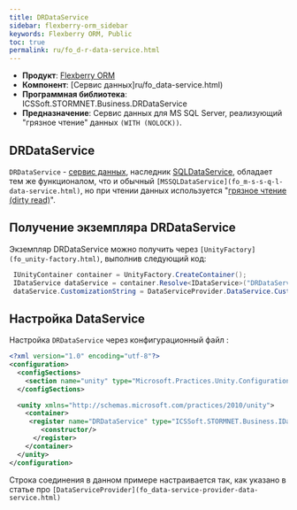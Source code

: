 ```yaml
---
title: DRDataService
sidebar: flexberry-orm_sidebar
keywords: Flexberry ORM, Public
toc: true
permalink: ru/fo_d-r-data-service.html
---
```

* **Продукт**: [Flexberry ORM](fo_flexberry-o-r-m.html)
* **Компонент**: [Сервис данных]ru/fo_data-service.html)
* **Программная библиотека**: ICSSoft.STORMNET.Business.DRDataService
* **Предназначение**: Сервис данных для MS SQL Server, реализующий "грязное чтение" данных `(WITH (NOLOCK))`.

## DRDataService
`DRDataService` - [сервис данных](ru/fo_data-service.html), наследник [SQLDataService](fo_s-q-l-data-service.html), обладает тем же функционалом, что и обычный `[MSSQLDataService](fo_m-s-s-q-l-data-service.html)`, но при чтении данных используется "[грязное чтение (dirty read)](http://msdn.microsoft.com/ru-ru/library/ms173763.aspx)".

## Получение экземпляра DRDataService
Экземпляр DRDataService можно получить через `[UnityFactory](fo_unity-factory.html)`, выполнив следующий код:

```cs
 IUnityContainer container = UnityFactory.CreateContainer();
 IDataService dataService = container.Resolve<IDataService>("DRDataService");
 dataService.CustomizationString = DataServiceProvider.DataService.CustomizationString;
```

## Настройка DataService

Настройка `DRDataService` через конфигурационный файл :

```xml
<?xml version="1.0" encoding="utf-8"?>
<configuration>
  <configSections>
    <section name="unity" type="Microsoft.Practices.Unity.Configuration.UnityConfigurationSection, Microsoft.Practices.Unity.Configuration"/>
  </configSections>

  <unity xmlns="http://schemas.microsoft.com/practices/2010/unity">
    <container>
     <register name="DRDataService" type="ICSSoft.STORMNET.Business.IDataService, ICSSoft.STORMNET.Business" mapTo="ICSSoft.STORMNET.Business.DRDataService, ICSSoft.STORMNET.Business.DRDataService">
        <constructor/>
      </register>
    </container>
  </unity>
</configuration>
```

Строка соединения в данном примере настраивается так, как указано в статье про `[DataServiceProvider](fo_data-service-provider-data-service.html)`
